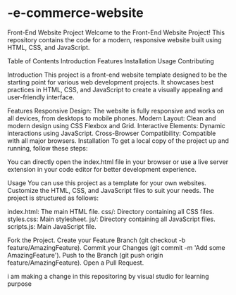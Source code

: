 # -e-commerce-website

Front-End Website Project
Welcome to the Front-End Website Project! This repository contains the code for a modern, responsive website built using HTML, CSS, and JavaScript.

Table of Contents
Introduction
Features
Installation
Usage
Contributing

Introduction
This project is a front-end website template designed to be the starting point for various web development projects. It showcases best practices in HTML, CSS, and JavaScript to create a visually appealing and user-friendly interface.

Features
Responsive Design: The website is fully responsive and works on all devices, from desktops to mobile phones.
Modern Layout: Clean and modern design using CSS Flexbox and Grid.
Interactive Elements: Dynamic interactions using JavaScript.
Cross-Browser Compatibility: Compatible with all major browsers.
Installation
To get a local copy of the project up and running, follow these steps:

You can directly open the index.html file in your browser or use a live server extension in your code editor for better development experience.

Usage
You can use this project as a template for your own websites. Customize the HTML, CSS, and JavaScript files to suit your needs. The project is structured as follows:

index.html: The main HTML file.
css/: Directory containing all CSS files.
styles.css: Main stylesheet.
js/: Directory containing all JavaScript files.
scripts.js: Main JavaScript file.

Fork the Project.
Create your Feature Branch (git checkout -b feature/AmazingFeature).
Commit your Changes (git commit -m 'Add some AmazingFeature').
Push to the Branch (git push origin feature/AmazingFeature).
Open a Pull Request.

i am making a change in this repositoring by visual studio for learning purpose
